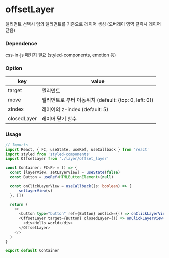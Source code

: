 # offsetLayer
엘리먼트 선택시 임의 엘리먼트를 기준으로 레이어 생성 (오버레이 영역 클릭시 레이어 닫음)


### Dependence
css-in-js 패키지 필요 (styled-components, emotion 등)

### Option

|key|value|
|---|---|
|target|엘리먼트
move|엘리먼트로 부터 이동위치 (default: {top: 0, left: 0})
zIndex|레이어의 z-index (default: 5)
closedLayer|레이어 닫기 함수


### Usage

```ts
// Imports
import React, { FC, useState, useRef, useCallback } from 'react'
import styled from 'styled-components'
import OffsetLayer from './layer/offset_layer'

const Container: FC<P> = () => {
  const [layerView, setLayerView] = useState(false)
  const Button = useRef<HTMLButtonElement>(null)

  const onClickLayerView = useCallback((s: boolean) => {
      setLayerView(s)
  }, [])

  return (
    <>
      <button type="button" ref={Button} onClick={() => onClickLayerView(true)}>button<button>
      <OffsetLayer target={Button} closedLayer={() => onClickLayerView(false)}>
        <div>Hello world</div>
      </OffsetLayer>
    </>
  )
}

export default Container
```
